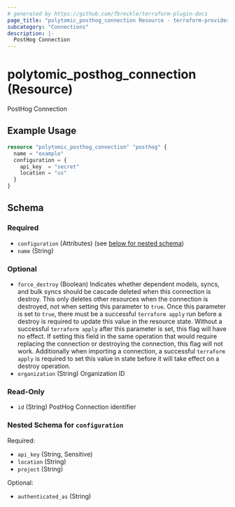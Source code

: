 ```yaml
---
# generated by https://github.com/fbreckle/terraform-plugin-docs
page_title: "polytomic_posthog_connection Resource - terraform-provider-polytomic"
subcategory: "Connections"
description: |-
  PostHog Connection
---
```


# polytomic_posthog_connection (Resource)

PostHog Connection

## Example Usage

```terraform
resource "polytomic_posthog_connection" "posthog" {
  name = "example"
  configuration = {
    api_key  = "secret"
    location = "us"
  }
}
```

<!-- schema generated by tfplugindocs -->
## Schema

### Required

- `configuration` (Attributes) (see [below for nested schema](#nestedatt--configuration))
- `name` (String)

### Optional

- `force_destroy` (Boolean) Indicates whether dependent models, syncs, and bulk syncs should be cascade deleted when this connection is destroy. This only deletes other resources when the connection is destroyed, not when setting this parameter to `true`. Once this parameter is set to `true`, there must be a successful `terraform apply` run before a destroy is required to update this value in the resource state. Without a successful `terraform apply` after this parameter is set, this flag will have no effect. If setting this field in the same operation that would require replacing the connection or destroying the connection, this flag will not work. Additionally when importing a connection, a successful `terraform apply` is required to set this value in state before it will take effect on a destroy operation.
- `organization` (String) Organization ID

### Read-Only

- `id` (String) PostHog Connection identifier

<a id="nestedatt--configuration"></a>
### Nested Schema for `configuration`

Required:

- `api_key` (String, Sensitive)
- `location` (String)
- `project` (String)

Optional:

- `authenticated_as` (String)


